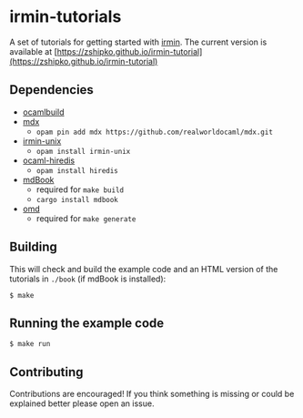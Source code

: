 # irmin-tutorials

A set of tutorials for getting started with [irmin](https://github.com/mirage/irmin). The current version is available at [https://zshipko.github.io/irmin-tutorial](https://zshipko.github.io/irmin-tutorial)

## Dependencies

- [ocamlbuild](https://github.com/ocaml/ocamlbuild)
- [mdx](https://github.com/realworldocaml/mdx)
    - `opam pin add mdx https://github.com/realworldocaml/mdx.git`
- [irmin-unix](https://github.com/mirage/irmin)
    - `opam install irmin-unix`
- [ocaml-hiredis](https://github.com/zshipko/ocaml-hiredis)
    - `opam install hiredis`
- [mdBook](https://github.com/rust-lang-nursery/mdBook)
    - required for `make build`
    - `cargo install mdbook`
- [omd](https://github.com/ocaml/omd)
    - required for `make generate`

## Building

This will check and build the example code and an HTML version of the tutorials in `./book` (if mdBook is installed):

```shell
$ make
```

## Running the example code

```shell
$ make run
```

## Contributing

Contributions are encouraged! If you think something is missing or could be explained better please open an issue.
